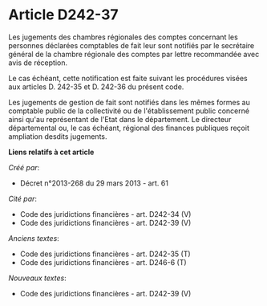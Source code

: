 # Article D242-37

Les jugements des chambres régionales des comptes concernant les personnes déclarées comptables de fait leur sont notifiés
par le secrétaire général de la chambre régionale des comptes par lettre recommandée avec avis de réception. 

Le cas échéant, cette notification est faite suivant les procédures visées aux articles D. 242-35 et D. 242-36 du présent
code. 

Les jugements de gestion de fait sont notifiés dans les mêmes formes au comptable public de la collectivité ou de
l'établissement public concerné ainsi qu'au représentant de l'Etat dans le département. Le directeur départemental ou, le cas
échéant, régional des finances publiques reçoit ampliation desdits jugements.

**Liens relatifs à cet article**

_Créé par_:

  - Décret n°2013-268 du 29 mars 2013 - art. 61

_Cité par_:

  - Code des juridictions financières - art. D242-34 (V)
  - Code des juridictions financières - art. D242-39 (V)

_Anciens textes_:

  - Code des juridictions financières - art. D242-35 (T)
  - Code des juridictions financières - art. D246-6 (T)

_Nouveaux textes_:

  - Code des juridictions financières - art. D242-39 (V)
